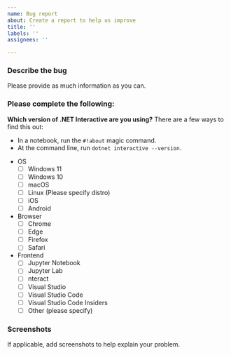 ```yaml
---
name: Bug report
about: Create a report to help us improve
title: ''
labels: ''
assignees: ''

---
```


### Describe the bug
Please provide as much information as you can.

### Please complete the following:

**Which version of .NET Interactive are you using?** There are a few ways to find this out:

* In a notebook, run the `#!about` magic command. 
* At the command line, run `dotnet interactive --version`.

- OS
    - [ ] Windows 11
    - [ ] Windows 10
    - [ ] macOS
    - [ ] Linux (Please specify distro)
    - [ ] iOS
    - [ ] Android
 - Browser 
    - [ ] Chrome
    - [ ] Edge
    - [ ] Firefox
    - [ ] Safari
 - Frontend
    - [ ] Jupyter Notebook
    - [ ] Jupyter Lab
    - [ ] nteract
    - [ ] Visual Studio
    - [ ] Visual Studio Code 
    - [ ] Visual Studio Code Insiders
    - [ ] Other (please specify)

### Screenshots
If applicable, add screenshots to help explain your problem.
